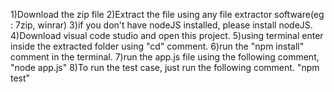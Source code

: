 1)Download the zip file
2)Extract the file using any file extractor software(eg : 7zip, winrar)
3)if you don't have nodeJS installed, please install nodeJS.
4)Download visual code studio and open this project.
5)using terminal enter inside the extracted folder using "cd" comment.
6)run the "npm install" comment in the terminal.
7)run the app.js file using the following comment, "node app.js" 
8)To run the test case, just run the following comment. "npm test"